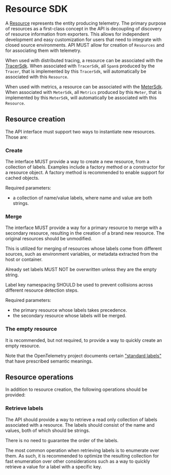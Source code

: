 # Resource SDK

A [Resource](overview.md#resources) represents the entity producing telemetry.
The primary purpose of resources as a first-class concept in the API is
decoupling of discovery of resource information from exporters. This allows for
independent development and easy customization for users that need to integrate
with closed source environments. API MUST allow for creation of `Resources` and
for associating them with telemetry.

When used with distributed tracing, a resource can be associated with the
[TracerSdk](sdk-tracing.md#tracer-sdk). When associated with `TracerSdk`, all
`Span`s produced by the `Tracer`, that is implemented by this `TracerSdk`, will
automatically be associated with this `Resource`.

When used with metrics, a resource can be associated with the
[MeterSdk](sdk-metrics.md#meter-sdk). When associated with `MeterSdk`, all
`Metrics` produced by this `Meter`, that is implemented by this `MeterSdk`, will
automatically be associated with this `Resource`.

## Resource creation

The API interface must support two ways to instantiate new resources. Those are:

### Create

The interface MUST provide a way to create a new resource, from a collection of
labels. Examples include a factory method or a constructor for a resource
object. A factory method is recommended to enable support for cached objects.

Required parameters:

- a collection of name/value labels, where name and value are both strings.

### Merge

The interface MUST provide a way for a primary resource to merge with a
secondary resource, resulting in the creation of a brand new resource. The
original resources should be unmodified.

This is utilized for merging of resources whose labels come from different
sources, such as environment variables, or metadata extracted from the host or
container.

Already set labels MUST NOT be overwritten unless they are the empty string.

Label key namespacing SHOULD be used to prevent collisions across different
resource detection steps.

Required parameters:

- the primary resource whose labels takes precedence.
- the secondary resource whose labels will be merged.

### The empty resource

It is recommended, but not required, to provide a way to quickly create an empty
resource.

Note that the OpenTelemetry project documents certain ["standard
labels"](data-semantic-conventions.md) that have prescribed semantic meanings.

## Resource operations

In addition to resource creation, the following operations should be provided:

### Retrieve labels

The API should provide a way to retrieve a read only collection of labels
associated with a resource. The labels should consist of the name and values,
both of which should be strings.

There is no need to guarantee the order of the labels.

The most common operation when retrieving labels is to enumerate over them. As
such, it is recommended to optimize the resulting collection for fast
enumeration over other considerations such as a way to quickly retrieve a value
for a label with a specific key.
